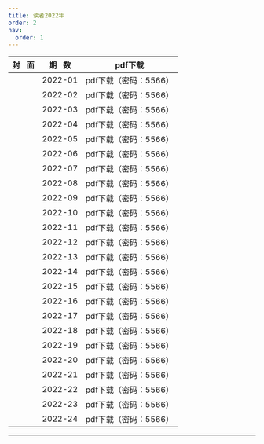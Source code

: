 ```yaml
---
title: 读者2022年
order: 2
nav:
  order: 1
---
```

| 封   面 | 期   数 |        pdf下载        |
| :-------: | :-------: | :-------------------: |
|          |  2022-01  | pdf下载（密码：5566） |
|          |  2022-02  | pdf下载（密码：5566） |
|          |  2022-03  | pdf下载（密码：5566） |
|          |  2022-04  | pdf下载（密码：5566） |
|          |  2022-05  | pdf下载（密码：5566） |
|          |  2022-06  | pdf下载（密码：5566） |
|          |  2022-07  | pdf下载（密码：5566） |
|          |  2022-08  | pdf下载（密码：5566） |
|          |  2022-09  | pdf下载（密码：5566） |
|          |  2022-10  | pdf下载（密码：5566） |
|          |  2022-11  | pdf下载（密码：5566） |
|          |  2022-12  | pdf下载（密码：5566） |
|          |  2022-13  | pdf下载（密码：5566） |
|          |  2022-14  | pdf下载（密码：5566） |
|          |  2022-15  | pdf下载（密码：5566） |
|          |  2022-16  | pdf下载（密码：5566） |
|          |  2022-17  | pdf下载（密码：5566） |
|          |  2022-18  | pdf下载（密码：5566） |
|          |  2022-19  | pdf下载（密码：5566） |
|          |  2022-20  | pdf下载（密码：5566） |
|          |  2022-21  | pdf下载（密码：5566） |
|          |  2022-22  | pdf下载（密码：5566） |
|          |  2022-23  | pdf下载（密码：5566） |
|          |  2022-24  | pdf下载（密码：5566） |

---

